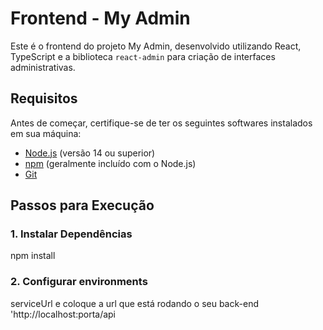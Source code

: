 # Frontend - My Admin

Este é o frontend do projeto My Admin, desenvolvido utilizando React, TypeScript e a biblioteca `react-admin` para criação de interfaces administrativas.

## Requisitos

Antes de começar, certifique-se de ter os seguintes softwares instalados em sua máquina:

- [Node.js](https://nodejs.org/) (versão 14 ou superior)
- [npm](https://www.npmjs.com/) (geralmente incluído com o Node.js)
- [Git](https://git-scm.com/)

## Passos para Execução

### 1. Instalar Dependências

npm install

### 2. Configurar environments
serviceUrl e coloque a url que está rodando o seu back-end 'http://localhost:porta/api
